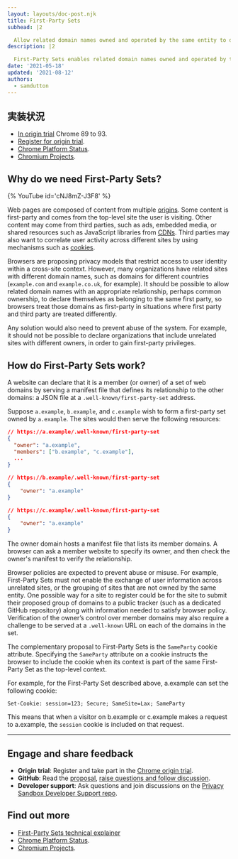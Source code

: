```yaml
---
layout: layouts/doc-post.njk
title: First-Party Sets
subhead: |2

  Allow related domain names owned and operated by the same entity to declare themselves as belonging to the same first party.
description: |2

  First-Party Sets enables related domain names owned and operated by the same entity to declare themselves as belonging to the same first party.
date: '2021-05-18'
updated: '2021-08-12'
authors:
  - samdutton
---
```


<!--lint disable no-smart-quotes-->

## 実装状況

- [In origin trial](https://web.dev/origin-trials/) Chrome 89 to 93.
- [Register for origin trial](https://developer.chrome.com/origintrials/#/view_trial/988540118207823873).
- [Chrome Platform Status](https://chromestatus.com/feature/5640066519007232).
- [Chromium Projects](https://www.chromium.org/updates/first-party-sets).

## Why do we need First-Party Sets?

{% YouTube id='cNJ8mZ-J3F8' %}

Web pages are composed of content from multiple [origins](/docs/privacy-sandbox/glossary#origin). Some content is first-party and comes from the top-level site the user is visiting. Other content may come from third parties, such as ads, embedded media, or shared resources such as JavaScript libraries from [CDNs](https://www.cloudflare.com/en-gb/learning/cdn/what-is-a-cdn/). Third parties may also want to correlate user activity across different sites by using mechanisms such as [cookies](/docs/privacy-sandbox/glossary#origin).

Browsers are proposing privacy models that restrict access to user identity within a cross-site context. However, many organizations have related sites with different domain names, such as domains for different countries (`example.com` and `example.co.uk`, for example). It should be possible to allow related domain names with an appropriate relationship, perhaps common ownership, to declare themselves as belonging to the same first party, so browsers treat those domains as first-party in situations where first party and third party are treated differently.

Any solution would also need to prevent abuse of the system. For example, it should not be possible to declare organizations that include unrelated sites with different owners, in order to gain first-party privileges.

## How do First-Party Sets work?

A website can declare that it is a member (or owner) of a set of web domains by serving a manifest file that defines its relationship to the other domains: a JSON file at a `.well-known/first-party-set` address.

Suppose `a.example`, `b.example`, and `c.example` wish to form a first-party set owned by `a.example`. The sites would then serve the following resources:

```json
// https://a.example/.well-known/first-party-set
{
  "owner": "a.example",
  "members": ["b.example", "c.example"],
  ...
}

// https://b.example/.well-known/first-party-set
{
	"owner": "a.example"
}

// https://c.example/.well-known/first-party-set
{
	"owner": "a.example"
}
```

The owner domain hosts a manifest file that lists its member domains. A browser can ask a member website to specify its owner, and then check the owner's manifest to verify the relationship.

Browser policies are expected to prevent abuse or misuse. For example, First-Party Sets must not enable the exchange of user information across unrelated sites, or the grouping of sites that are not owned by the same entity. One possible way for a site to register could be for the site to submit their proposed group of domains to a public tracker (such as a dedicated GitHub repository) along with information needed to satisfy browser policy. Verification of the owner’s control over member domains may also require a challenge to be served at a `.well-known` URL on each of the domains in the set.

The complementary proposal to First-Party Sets is the `SameParty` cookie attribute. Specifying the `SameParty` attribute on a cookie instructs the browser to include the cookie when its context is part of the same First-Party Set as the top-level context.

For example, for the First-Party Set described above, a.example can set the following cookie:

`Set-Cookie: session=123; Secure; SameSite=Lax; SameParty`

This means that when a visitor on b.example or c.example makes a request to a.example, the `session` cookie is included on that request.

---

## Engage and share feedback

- **Origin trial**: Register and take part in the [Chrome origin trial](https://developer.chrome.com/origintrials/#/view_trial/988540118207823873).
- **GitHub**: Read the [proposal](https://github.com/privacycg/first-party-sets), [raise questions and follow discussion](https://github.com/privacycg/first-party-sets/issues).
- **Developer support**: Ask questions and join discussions on the [Privacy Sandbox Developer Support repo](https://github.com/GoogleChromeLabs/privacy-sandbox-dev-support).

## Find out more

- [First-Party Sets technical explainer](https://github.com/privacycg/first-party-sets)
- [Chrome Platform Status](https://chromestatus.com/feature/5640066519007232).
- [Chromium Projects](https://www.chromium.org/updates/first-party-sets).
